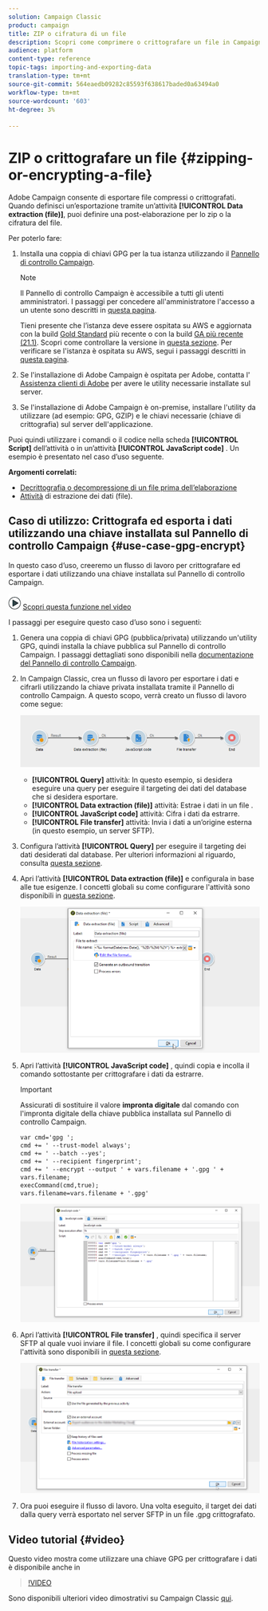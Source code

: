 ```yaml
---
solution: Campaign Classic
product: campaign
title: ZIP o cifratura di un file
description: Scopri come comprimere o crittografare un file in Campaign Classic prima dell’elaborazione.
audience: platform
content-type: reference
topic-tags: importing-and-exporting-data
translation-type: tm+mt
source-git-commit: 564eaedb09282c85593f638617baded0a63494a0
workflow-type: tm+mt
source-wordcount: '603'
ht-degree: 3%

---
```



# ZIP o crittografare un file {#zipping-or-encrypting-a-file}

Adobe Campaign consente di esportare file compressi o crittografati. Quando definisci un’esportazione tramite un’attività **[!UICONTROL Data extraction (file)]**, puoi definire una post-elaborazione per lo zip o la cifratura del file.

Per poterlo fare:

1. Installa una coppia di chiavi GPG per la tua istanza utilizzando il [Pannello di controllo Campaign](https://docs.adobe.com/content/help/en/control-panel/using/instances-settings/gpg-keys-management.html#encrypting-data).

   >[!NOTE]
   >
   >Il Pannello di controllo Campaign è accessibile a tutti gli utenti amministratori. I passaggi per concedere all&#39;amministratore l&#39;accesso a un utente sono descritti in [questa pagina](https://experienceleague.adobe.com/docs/control-panel/using/discover-control-panel/managing-permissions.html?lang=en#discover-control-panel).
   >
   >Tieni presente che l’istanza deve essere ospitata su AWS e aggiornata con la build [Gold Standard](../../rn/using/gs-overview.md) più recente o con la build [GA più recente (21.1)](../../rn/using/latest-release.md). Scopri come controllare la versione in [questa sezione](../../platform/using/launching-adobe-campaign.md#getting-your-campaign-version). Per verificare se l&#39;istanza è ospitata su AWS, segui i passaggi descritti in [questa pagina](https://experienceleague.adobe.com/docs/control-panel/using/faq.html).

1. Se l&#39;installazione di Adobe Campaign è ospitata per Adobe, contatta l&#39; [Assistenza clienti di Adobe](https://helpx.adobe.com/enterprise/admin-guide.html/enterprise/using/support-for-experience-cloud.ug.html) per avere le utility necessarie installate sul server.
1. Se l&#39;installazione di Adobe Campaign è on-premise, installare l&#39;utility da utilizzare (ad esempio: GPG, GZIP) e le chiavi necessarie (chiave di crittografia) sul server dell&#39;applicazione.

Puoi quindi utilizzare i comandi o il codice nella scheda **[!UICONTROL Script]** dell’attività o in un’attività **[!UICONTROL JavaScript code]** . Un esempio è presentato nel caso d’uso seguente.

**Argomenti correlati:**

* [Decrittografia o decompressione di un file prima dell’elaborazione](../../platform/using/unzip-decrypt.md)
* [Attività](../../workflow/using/extraction--file-.md) di estrazione dei dati (file).

## Caso di utilizzo: Crittografa ed esporta i dati utilizzando una chiave installata sul Pannello di controllo Campaign {#use-case-gpg-encrypt}

In questo caso d’uso, creeremo un flusso di lavoro per crittografare ed esportare i dati utilizzando una chiave installata sul Pannello di controllo Campaign.

![](assets/do-not-localize/how-to-video.png) [Scopri questa funzione nel video](#video)

I passaggi per eseguire questo caso d’uso sono i seguenti:

1. Genera una coppia di chiavi GPG (pubblica/privata) utilizzando un&#39;utility GPG, quindi installa la chiave pubblica sul Pannello di controllo Campaign. I passaggi dettagliati sono disponibili nella [documentazione del Pannello di controllo Campaign](https://docs.adobe.com/content/help/en/control-panel/using/instances-settings/gpg-keys-management.html#encrypting-data).

1. In Campaign Classic, crea un flusso di lavoro per esportare i dati e cifrarli utilizzando la chiave privata installata tramite il Pannello di controllo Campaign. A questo scopo, verrà creato un flusso di lavoro come segue:

   ![](assets/gpg-workflow-encrypt.png)

   * **[!UICONTROL Query]** attività: In questo esempio, si desidera eseguire una query per eseguire il targeting dei dati del database che si desidera esportare.
   * **[!UICONTROL Data extraction (file)]** attività: Estrae i dati in un file .
   * **[!UICONTROL JavaScript code]** attività: Cifra i dati da estrarre.
   * **[!UICONTROL File transfer]** attività: Invia i dati a un’origine esterna (in questo esempio, un server SFTP).

1. Configura l’attività **[!UICONTROL Query]** per eseguire il targeting dei dati desiderati dal database. Per ulteriori informazioni al riguardo, consulta [questa sezione](../../workflow/using/query.md).

1. Apri l’attività **[!UICONTROL Data extraction (file)]** e configurala in base alle tue esigenze. I concetti globali su come configurare l&#39;attività sono disponibili in [questa sezione](../../workflow/using/extraction--file-.md).

   ![](assets/gpg-data-extraction.png)

1. Apri l’attività **[!UICONTROL JavaScript code]** , quindi copia e incolla il comando sottostante per crittografare i dati da estrarre.

   >[!IMPORTANT]
   >
   >Assicurati di sostituire il valore **impronta digitale** dal comando con l&#39;impronta digitale della chiave pubblica installata sul Pannello di controllo Campaign.

   ```
   var cmd='gpg ';
   cmd += ' --trust-model always';
   cmd += ' --batch --yes';
   cmd += ' --recipient fingerprint';
   cmd += ' --encrypt --output ' + vars.filename + '.gpg ' + vars.filename;
   execCommand(cmd,true);
   vars.filename=vars.filename + '.gpg'
   ```

   ![](assets/gpg-script.png)

1. Apri l’attività **[!UICONTROL File transfer]** , quindi specifica il server SFTP al quale vuoi inviare il file. I concetti globali su come configurare l&#39;attività sono disponibili in [questa sezione](../../workflow/using/file-transfer.md).

   ![](assets/gpg-file-transfer.png)

1. Ora puoi eseguire il flusso di lavoro. Una volta eseguito, il target dei dati dalla query verrà esportato nel server SFTP in un file .gpg crittografato.

## Video tutorial {#video}

Questo video mostra come utilizzare una chiave GPG per crittografare i dati è disponibile anche in

>[!VIDEO](https://video.tv.adobe.com/v/36399?quality=12)

Sono disponibili ulteriori video dimostrativi su Campaign Classic [qui](https://experienceleague.adobe.com/docs/campaign-classic-learn/tutorials/overview.html?lang=it).
